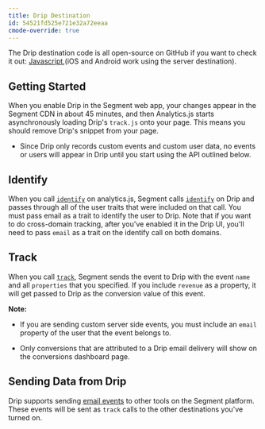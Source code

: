 ```yaml
---
title: Drip Destination
id: 54521fd525e721e32a72eeaa
cmode-override: true
---
```

The Drip destination code is all open-source on GitHub if you want to check it out: [Javascript](https://github.com/segment-integrations/analytics.js-integration-drip),(iOS and Android work using the server destination).

## Getting Started

When you enable Drip in the Segment web app, your changes appear in the Segment CDN in about 45 minutes, and then Analytics.js starts asynchronously loading Drip's `track.js` onto your page. This means you should remove Drip's snippet from your page.
+ Since Drip only records custom events and custom user data, no events or users will appear in Drip until you start using the API outlined below.

## Identify

When you call [`identify`](/docs/connections/spec/identify/) on analytics.js, Segment calls [`identify`](/docs/connections/spec/identify/) on Drip and passes through all of the user traits that were included on that call. You must pass email as a trait to identify the user to Drip. Note that if you want to do cross-domain tracking, after you've enabled it in the Drip UI, you'll need to pass `email` as a trait on the identify call on both domains.

## Track

When you call [`track`](/docs/connections/spec/track/), Segment sends the event to Drip with the event `name` and all `properties` that you specified. If you include `revenue` as a property, it will get passed to Drip as the conversion value of this event.

**Note:**
- If you are sending custom server side events, you must include an `email` property of the user that the event belongs to.

- Only conversions that are attributed to a Drip email delivery will show on the conversions dashboard page.

## Sending Data from Drip

Drip supports sending [email events](/docs/connections/spec/email/) to other tools on the Segment platform. These events will be sent as `track` calls to the other destinations you've turned on.

